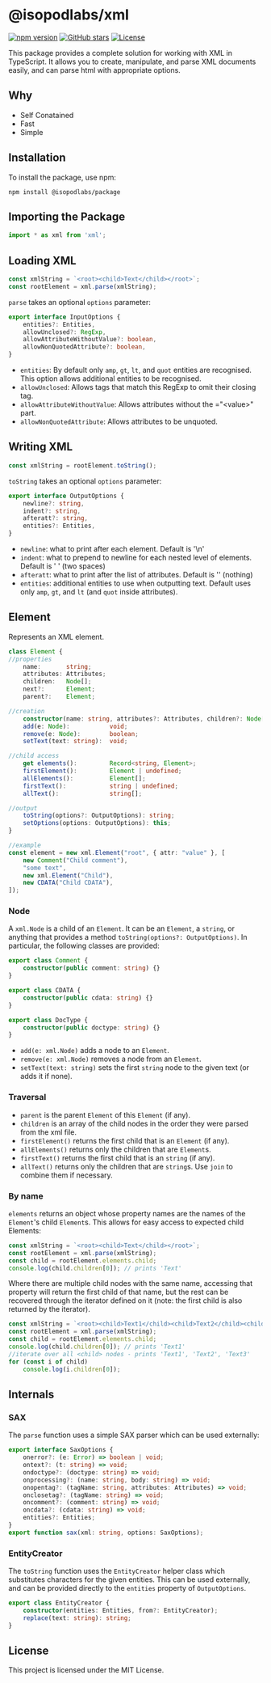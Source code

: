 # @isopodlabs/xml
[![npm version](https://img.shields.io/npm/v/@isopodlabs/xml.svg)](https://www.npmjs.com/package/@isopodlabs/xml)
[![GitHub stars](https://img.shields.io/github/stars/adrianstephens/xml.svg?style=social)](https://github.com/adrianstephens/xml)
[![License](https://img.shields.io/npm/l/@isopodlabs/xml.svg)](LICENSE)


This package provides a complete solution for working with XML in TypeScript. It allows you to create, manipulate, and parse XML documents easily, and can parse html with appropriate options.

## Why

- Self Conatained
- Fast
- Simple


## Installation

To install the package, use npm:

```
npm install @isopodlabs/package
```

## Importing the Package
```typescript
import * as xml from 'xml';
```

## Loading XML
```typescript
const xmlString = `<root><child>Text</child></root>`;
const rootElement = xml.parse(xmlString);
```

`parse` takes an optional `options` parameter:
```typescript
export interface InputOptions {
	entities?: Entities,
	allowUnclosed?: RegExp,
	allowAttributeWithoutValue?: boolean,
	allowNonQuotedAttribute?: boolean,
}
```
- `entities`: By default only `amp`, `gt`, `lt`, and `quot` entities are recognised. This option allows additional entities to be recognised.
- `allowUnclosed`: Allows tags that match this RegExp to omit their closing tag.
- `allowAttributeWithoutValue`: Allows attributes without the ="\<value\>" part.
- `allowNonQuotedAttribute`: Allows attributes to be unquoted.


## Writing XML
```typescript
const xmlString = rootElement.toString();
```

`toString` takes an optional `options` parameter:
```typescript
export interface OutputOptions {
	newline?: string,
	indent?: string,
	afteratt?: string,
	entities?: Entities,
}
```

- `newline`:  what to print after each element. Default is '\n'
- `indent`:   what to prepend to newline for each nested level of elements. Default is '  ' (two spaces)
- `afteratt`: what to print after the list of attributes. Default is '' (nothing)
- `entities`: additional entities to use when outputting text. Default uses only `amp`, `gt`, and `lt` (and `quot` inside attributes).

## Element
Represents an XML element.
```typescript
class Element {
//properties
    name:       string;
    attributes: Attributes;
    children:   Node[];
    next?:      Element;
    parent?:    Element;

//creation
    constructor(name: string, attributes?: Attributes, children?: Node[]);
    add(e: Node):           void;
    remove(e: Node):        boolean;
    setText(text: string):  void;

//child access
    get elements():         Record<string, Element>;
    firstElement():         Element | undefined;
    allElements():          Element[];
    firstText():            string | undefined;
    allText():              string[];

//output
    toString(options?: OutputOptions): string;
    setOptions(options: OutputOptions): this;
}

//example
const element = new xml.Element("root", { attr: "value" }, [
    new Comment("Child comment"),
    "some text",
    new xml.Element("Child"),
    new CDATA("Child CDATA"),
]);
```

### Node
A `xml.Node` is a child of an `Element`. It can be an `Element`, a `string`, or anything that provides a method `toString(options?: OutputOptions)`.
In particular, the following classes are provided:

```typescript
export class Comment {
	constructor(public comment: string) {}
}
```

```typescript
export class CDATA {
	constructor(public cdata: string) {}
}
```

```typescript
export class DocType {
	constructor(public doctype: string) {}
}
```

- `add(e: xml.Node)` adds a node to an `Element`.
- `remove(e: xml.Node)` removes a node from an `Element`.
- `setText(text: string)` sets the first `string` node to the given text (or adds it if none).


### Traversal
- `parent` is the parent `Element` of this `Element` (if any).
- `children` is an array of the child nodes in the order they were parsed from the xml file.
- `firstElement()` returns the first child that is an `Element` (if any).
- `allElements()` returns only the children that are `Element`s.
- `firstText()` returns the first child that is an `string` (if any).
- `allText()` returns only the children that are `string`s. Use `join` to combine them if necessary.

### By name

`elements` returns an object whose property names are the names of the `Element`'s child `Element`s. This allows for easy access to expected child Elements:
```typescript
const xmlString = `<root><child>Text</child></root>`;
const rootElement = xml.parse(xmlString);
const child = rootElement.elements.child;
console.log(child.children[0]); // prints 'Text'
```

Where there are multiple child nodes with the same name, accessing that property will return the first child of that name, but the rest can be recovered through the iterator defined on it (note: the first child is also returned by the iterator).

```typescript
const xmlString = `<root><child>Text1</child><child>Text2</child><child>Text3</child></root>`;
const rootElement = xml.parse(xmlString);
const child = rootElement.elements.child;
console.log(child.children[0]); // prints 'Text1'
//iterate over all <child> nodes - prints 'Text1', 'Text2', 'Text3'
for (const i of child)
    console.log(i.children[0]);

```


## Internals

### SAX
The `parse` function uses a simple SAX parser which can be used externally:
```typescript
export interface SaxOptions {
	onerror?: (e: Error) => boolean | void;
	ontext?: (t: string) => void;
	ondoctype?: (doctype: string) => void;
	onprocessing?: (name: string, body: string) => void;
	onopentag?: (tagName: string, attributes: Attributes) => void;
	onclosetag?: (tagName: string) => void;
	oncomment?: (comment: string) => void;
	oncdata?: (cdata: string) => void;
	entities?: Entities;
}
export function sax(xml: string, options: SaxOptions);
```

### EntityCreator
The `toString` function uses the `EntityCreator` helper class which substitutes characters for the given entities. This can be used externally, and can be provided directly to the `entities` property of `OutputOptions`.
```typescript
export class EntityCreator {
    constructor(entities: Entities, from?: EntityCreator);
    replace(text: string): string;
}
```

## License

This project is licensed under the MIT License.